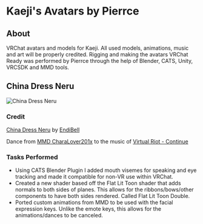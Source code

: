 # Kaeji's Avatars by Pierrce

## About
VRChat avatars and models for Kaeji. All used models, animations, music and art will be properly credited. Rigging and making the avatars VRChat Ready was performed by Pierrce through the help of Blender, CATS, Unity, VRCSDK and MMD tools.

## China Dress Neru
![China Dress Neru](https://pre00.deviantart.net/76c1/th/pre/i/2016/343/4/0/_update_1_10__tda_china_dress_neru_by_endibell-daqvrew.png "China Dress Neru")

### Credit
[China Dress Neru](https://www.deviantart.com/endibell/art/UPDATE-1-10-TDA-China-Dress-Neru-649813640) by [EndiBell](https://www.deviantart.com/endibell)

Dance from [MMD CharaLover201x](https://www.youtube.com/channel/UCAbBCswR5F0Y_oyhupVGwSA) to the music of [Virtual Riot - Continue](https://www.youtube.com/watch?v=3OiOZ_9XYBI)

### Tasks Performed
- Using CATS Blender Plugin I added mouth visemes for speaking and eye tracking and made it compatible for non-VR use within VRChat.
- Created a new shader based off the Flat Lit Toon shader that adds normals to both sides of planes. This allows for the ribbons/bows/other components to have both sides rendered. Called Flat Lit Toon Double.
- Ported custom animations from MMD to be used with the facial expression keys. Unlike the emote keys, this allows for the animations/dances to be canceled.
